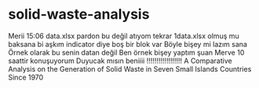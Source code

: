 # solid-waste-analysis
Merii 15:06 data.xlsx pardon bu değil atıyom tekrar 1data.xlsx olmuş mu baksana bi aşkım indicator diye boş bir blok var Böyle bişey mi lazım sana Örnek olarak bu senin datan değil Ben örnek bişey yaptım şuan Merve 10 saattir konuşuyorum Duyucak mısın beniiii !!!!!!!!!!!!!!!!!! A Comparative Analysis on the Generation of Solid Waste in Seven Small Islands Countries Since 1970
